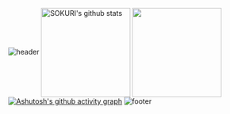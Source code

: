![header](https://capsule-render.vercel.app/api?type=waving&color=gradient&height=250&section=header&text=˚*₊JinHee_code˚*₊&fontSize=90)
<a href="https://github.com/nunnunnu"><img align="center" style="height:180px" src="https://github-readme-stats.vercel.app/api?username=nunnunnu&show_icons=true&theme=transparent" alt="SOKURI's github stats" /></a>
<a href="https://github.com/nunnunnu"><img align="center" style="height:180px" src="https://github-readme-stats.vercel.app/api/top-langs/?username=nunnunnu&layout=compact" /></a> 
[![Ashutosh's github activity graph](https://github-readme-activity-graph.cyclic.app/graph?username=nunnunnu&theme=dracula&height=200&width=100)](https://github.com/ashutosh00710/github-readme-activity-graph)
![footer](https://capsule-render.vercel.app/api?&section=footer&type=waving&color=gradient&height=250)
